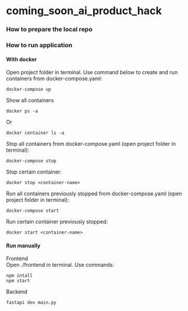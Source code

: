 # coming_soon_ai_product_hack

### How to prepare the local repo

### How to run application
#### With docker
Open project folder in terminal. Use command below to create and run containers from docker-compose.yaml:
```
docker-compose up
```
Show all containers
```
docker ps -a
```
Or
```
docker container ls -a
```
Stop all containers from docker-compose.yaml (open project folder in terminal):
```
docker-compose stop
```
Stop certain container:
```
docker stop <container-name>
```
Run all containers previously stopped from docker-compose.yaml (open project folder in terminal):
```
docker-compose start
```
Run certain container previously stopped:
```
docker start <container-name>
```
#### Run manually
Frontend  
Open ./frontend in terminal. Use commands:
```
npm intall
npm start
```
Backend
```
fastapi dev main.py
```